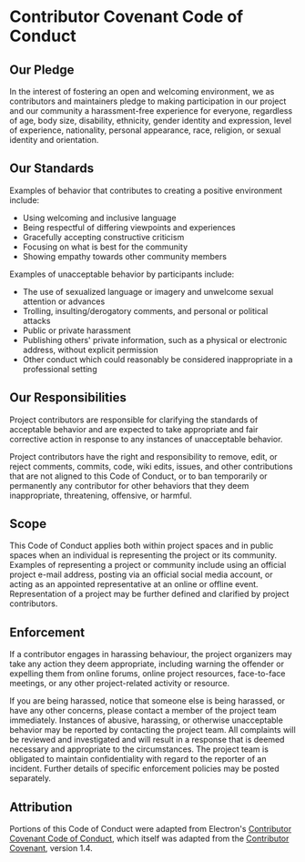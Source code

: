 Contributor Covenant Code of Conduct
====================================

## Our Pledge

In the interest of fostering an open and welcoming environment, we as contributors and maintainers pledge to making participation in our project and our community a harassment-free experience for everyone, regardless of age, body size, disability, ethnicity, gender identity and expression, level of experience, nationality, personal appearance, race, religion, or sexual identity and orientation.

## Our Standards

Examples of behavior that contributes to creating a positive environment include:

* Using welcoming and inclusive language
* Being respectful of differing viewpoints and experiences
* Gracefully accepting constructive criticism
* Focusing on what is best for the community
* Showing empathy towards other community members

Examples of unacceptable behavior by participants include:

* The use of sexualized language or imagery and unwelcome sexual attention or advances
* Trolling, insulting/derogatory comments, and personal or political attacks
* Public or private harassment
* Publishing others' private information, such as a physical or electronic address, without explicit permission
* Other conduct which could reasonably be considered inappropriate in a professional setting

## Our Responsibilities

Project contributors are responsible for clarifying the standards of acceptable behavior and are expected to take appropriate and fair corrective action in response to any instances of unacceptable behavior.

Project contributors have the right and responsibility to remove, edit, or reject comments, commits, code, wiki edits, issues, and other contributions that are not aligned to this Code of Conduct, or to ban temporarily or permanently any contributor for other behaviors that they deem inappropriate, threatening, offensive, or harmful.

## Scope

This Code of Conduct applies both within project spaces and in public spaces when an individual is representing the project or its community. Examples of representing a project or community include using an official project e-mail address, posting via an official social media account, or acting as an appointed representative at an online or offline event. Representation of a project may be further defined and clarified by project contributors.

## Enforcement

If a contributor engages in harassing behaviour, the project organizers may take any action they deem appropriate, including warning the offender or expelling them from online forums, online project resources, face-to-face meetings, or any other project-related activity or resource.

If you are being harassed, notice that someone else is being harassed, or have any other concerns, please contact a member of the project team immediately.  Instances of abusive, harassing, or otherwise unacceptable behavior may be reported by contacting the project team.  All complaints will be reviewed and investigated and will result in a response that is deemed necessary and appropriate to the circumstances.  The project team is obligated to maintain confidentiality with regard to the reporter of an incident.  Further details of specific enforcement policies may be posted separately.

## Attribution

Portions of this Code of Conduct were adapted from Electron's [Contributor Covenant Code of Conduct](https://github.com/electron/electron/blob/master/CODE_OF_CONDUCT.md), which itself was adapted from the [Contributor Covenant](http://contributor-covenant.org/version/1/4), version 1.4.
